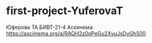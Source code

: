 # first-project-YuferovaT

Юферова ТА БИВТ-21-4
Аскинема: https://asciinema.org/a/RAQH2z0qPeGu2XvuJsDvGh500

